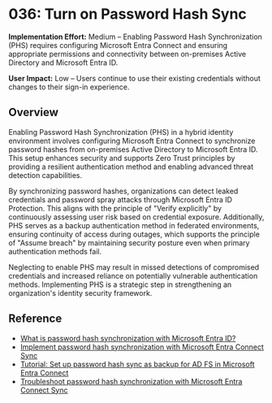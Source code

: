 # 036: Turn on Password Hash Sync

**Implementation Effort:** Medium – Enabling Password Hash Synchronization (PHS) requires configuring Microsoft Entra Connect and ensuring appropriate permissions and connectivity between on-premises Active Directory and Microsoft Entra ID.

**User Impact:** Low – Users continue to use their existing credentials without changes to their sign-in experience.

## Overview

Enabling Password Hash Synchronization (PHS) in a hybrid identity environment involves configuring Microsoft Entra Connect to synchronize password hashes from on-premises Active Directory to Microsoft Entra ID. This setup enhances security and supports Zero Trust principles by providing a resilient authentication method and enabling advanced threat detection capabilities.

By synchronizing password hashes, organizations can detect leaked credentials and password spray attacks through Microsoft Entra ID Protection. This aligns with the principle of "Verify explicitly" by continuously assessing user risk based on credential exposure. Additionally, PHS serves as a backup authentication method in federated environments, ensuring continuity of access during outages, which supports the principle of "Assume breach" by maintaining security posture even when primary authentication methods fail.

Neglecting to enable PHS may result in missed detections of compromised credentials and increased reliance on potentially vulnerable authentication methods. Implementing PHS is a strategic step in strengthening an organization's identity security framework.

## Reference

* [What is password hash synchronization with Microsoft Entra ID?](https://learn.microsoft.com/entra/identity/hybrid/connect/whatis-phs)
* [Implement password hash synchronization with Microsoft Entra Connect Sync](https://learn.microsoft.com/entra/identity/hybrid/connect/how-to-connect-password-hash-synchronization)
* [Tutorial: Set up password hash sync as backup for AD FS in Microsoft Entra Connect](https://learn.microsoft.com/entra/identity/hybrid/connect/tutorial-phs-backup)
* [Troubleshoot password hash synchronization with Microsoft Entra Connect Sync](https://learn.microsoft.com/entra/identity/hybrid/connect/tshoot-connect-password-hash-synchronization)
